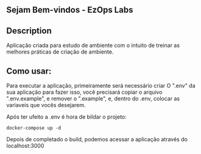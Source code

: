## Sejam Bem-vindos - EzOps Labs

## Description
Aplicação criada para estudo de ambiente com o intuito de treinar as melhores práticas de criação de ambiente.


## Como usar:
Para executar a aplicação, primeiramente será necessário criar O ".env" da sua aplicação para fazer isso, você precisará copiar o arquivo ".env.example", e remover o ".example", e, dentro do .env, colocar as variaveis que vocês desejarem.

Após ter ufeito a .env é hora de bildar o projeto:

```
docker-compose up -d
```

Depois de completado o build, podemos acessar a aplicação através do localhost:3000
